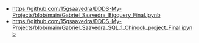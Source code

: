 - https://github.com/15gsaavedra/DDDS-My-Projects/blob/main/Gabriel_Saavedra_Bigquery_Final.ipynb
- https://github.com/15gsaavedra/DDDS-My-Projects/blob/main/Gabriel_Saavedra_SQL_1_Chinook_project_Final.ipynb

